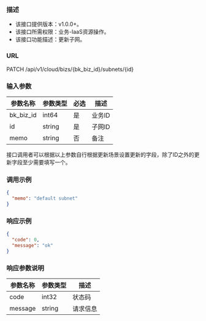 ### 描述

- 该接口提供版本：v1.0.0+。
- 该接口所需权限：业务-IaaS资源操作。
- 该接口功能描述：更新子网。

### URL

PATCH /api/v1/cloud/bizs/{bk_biz_id}/subnets/{id}

### 输入参数

| 参数名称            | 参数类型   | 必选     | 描述        |
|-----------------|--------|--------|-----------|
| bk_biz_id       | int64  | 是      | 业务ID      |
| id              | string | 是      | 子网ID      |
| memo            | string | 否      | 备注        |

接口调用者可以根据以上参数自行根据更新场景设置更新的字段，除了ID之外的更新字段至少需要填写一个。

### 调用示例

```json
{
  "memo": "default subnet"
}
```

### 响应示例

```json
{
  "code": 0,
  "message": "ok"
}
```

### 响应参数说明

| 参数名称    | 参数类型   | 描述   |
|---------|--------|------|
| code    | int32  | 状态码  |
| message | string | 请求信息 |